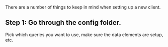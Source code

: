 There are a number of things to keep in mind when setting up a new client.

## Step 1: Go through the config folder.
Pick which queries you want to use, make sure the data elements are setup, etc.